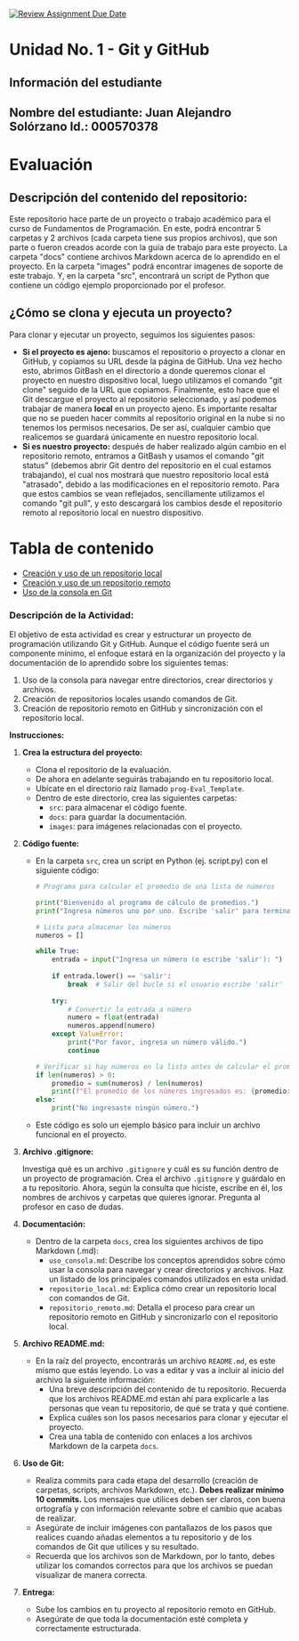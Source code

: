 [![Review Assignment Due Date](https://classroom.github.com/assets/deadline-readme-button-22041afd0340ce965d47ae6ef1cefeee28c7c493a6346c4f15d667ab976d596c.svg)](https://classroom.github.com/a/cyLOSpir)
# Unidad No. 1 - Git y GitHub
## Información del estudiante  
Nombre del estudiante: Juan Alejandro Solórzano
Id.:  000570378
---
# Evaluación

## **Descripción del contenido del repositorio:**
Este repositorio hace parte de un proyecto o trabajo académico para el curso de Fundamentos de Programación. En este, podrá encontrar 5 carpetas y 2 archivos (cada carpeta tiene sus propios archivos), que son parte o fueron creados acorde con la guía de trabajo para este proyecto. La carpeta "docs" contiene archivos Markdown acerca de lo aprendido en el proyecto. En la carpeta "images" podrá encontrar imagenes de soporte de este trabajo. Y, en la carpeta "src", encontrará un script de Python que contiene un código ejemplo proporcionado por el profesor. 
## **¿Cómo se clona y ejecuta un proyecto?**
Para clonar y ejecutar un proyecto, seguimos los siguientes pasos:
- **Si el proyecto es ajeno:** buscamos el repositorio o proyecto a clonar en GitHub, y copiamos su URL desde la página de GitHub. Una vez hecho esto, abrimos GitBash en el directorio a donde queremos clonar el proyecto en nuestro dispositivo local, luego utilizamos el comando "git clone" seguido de la URL que copiamos. Finalmente, esto hace que el Git descargue el proyecto al repositorio seleccionado, y así podemos trabajar de manera **local** en un proyecto ajeno. Es importante resaltar que no se pueden hacer commits al repositorio original en la nube si no tenemos los permisos necesarios. De ser así, cualquier cambio que realicemos se guardará únicamente en nuestro repositorio local.
- **Si es nuestro proyecto:** después de haber realizado algún cambio en el repositorio remoto, entramos a GitBash y usamos el comando "git status" (debemos abrir Git dentro del repositorio en el cual estamos trabajando), el cual nos mostrará que nuestro repositorio local está "atrasado", debido a las modificaciones en el repositorio remoto. Para que estos cambios se vean reflejados, sencillamente utilizamos el comando "git pull", y esto descargará los cambios desde el repositorio remoto al repositorio local en nuestro dispositivo.

# Tabla de contenido
- [Creación y uso de un repositorio local](docs/repositorio_local.md)
- [Creación y uso de un repositorio remoto](docs/repositorio_remoto.md)
- [Uso de la consola en Git](docs/uso_consola.md)
    
### **Descripción de la Actividad:** 

El objetivo de esta actividad es crear y estructurar un proyecto de programación utilizando Git y GitHub. Aunque el código fuente será un componente mínimo, el enfoque estará en la organización del proyecto y la documentación de lo aprendido sobre los siguientes temas:

1. Uso de la consola para navegar entre directorios, crear directorios y archivos.
2. Creación de repositorios locales usando comandos de Git.
3. Creación de repositorio remoto en GitHub y sincronización con el repositorio local.

**Instrucciones:**

1. **Crea la estructura del proyecto:**
    - Clona el repositorio de la evaluación.
    - De ahora en adelante seguirás trabajando en tu repositorio local.
    - Ubícate en el directorio raíz llamado `prog-Eval_Template`.
    - Dentro de este directorio, crea las siguientes carpetas:
        - `src`: para almacenar el código fuente.
        - `docs`: para guardar la documentación.
        - `images`: para imágenes relacionadas con el proyecto.
2. **Código fuente:**
    - En la carpeta `src`, crea un script en Python (ej. script.py) con el siguiente código:
        
        ```python
        # Programa para calcular el promedio de una lista de números
        
        print("Bienvenido al programa de cálculo de promedios.")
        print("Ingresa números uno por uno. Escribe 'salir' para terminar.")
        
        # Lista para almacenar los números
        numeros = []
        
        while True:
            entrada = input("Ingresa un número (o escribe 'salir'): ")
            
            if entrada.lower() == 'salir':
                break  # Salir del bucle si el usuario escribe 'salir'
            
            try:
                # Convertir la entrada a número
                numero = float(entrada)
                numeros.append(numero)
            except ValueError:
                print("Por favor, ingresa un número válido.")
                continue
        
        # Verificar si hay números en la lista antes de calcular el promedio
        if len(numeros) > 0:
            promedio = sum(numeros) / len(numeros)
            print(f"El promedio de los números ingresados es: {promedio:.2f}")
        else:
            print("No ingresaste ningún número.")
        
        ```
        
    - Este código es solo un ejemplo básico para incluir un archivo funcional en el proyecto.
3. **Archivo .gitignore:**
    
    Investiga qué es un archivo `.gitignore` y cuál es su función dentro de un proyecto de programación. Crea el archivo `.gitignore` y guárdalo en a tu repositorio. Ahora, según la consulta que hiciste, escribe en él, los nombres de archivos y carpetas que quieres ignorar. Pregunta al profesor en caso de dudas.
    
4. **Documentación:**
    - Dentro de la carpeta `docs`, crea los siguientes archivos de tipo Markdown (.md):
        - `uso_consola.md`: Describe los conceptos aprendidos sobre cómo usar la consola para navegar y crear directorios y archivos. Haz un listado de los principales comandos utilizados en esta unidad.
        - `repositorio_local.md`: Explica cómo crear un repositorio local con comandos de Git.
        - `repositorio_remoto.md`: Detalla el proceso para crear un repositorio remoto en GitHub y sincronizarlo con el repositorio local.
5. **Archivo README.md:**
    - En la raíz del proyecto, encontrarás un archivo `README.md`, es este mismo que estás leyendo. Lo vas a editar y vas a incluir al inicio del archivo la siguiente información:
        - Una breve descripción del contenido de tu repositorio. Recuerda que los archivos README.md están ahí para explicarle a las personas que vean tu repositorio, de qué se trata y qué contiene.
        - Explica cuáles son los pasos necesarios para clonar y ejecutar el proyecto.
        - Crea una tabla de contenido con enlaces a los archivos Markdown de la carpeta `docs`.
6. **Uso de Git:**
    - Realiza commits para cada etapa del desarrollo (creación de carpetas, scripts, archivos Markdown, etc.). **Debes realizar mínimo 10 commits.** Los mensajes que utilices deben ser claros, con buena ortografía y con información relevante sobre el cambio que acabas de realizar.
    - Asegúrate de incluir imágenes con pantallazos de los pasos que realices cuando añadas elementos a tu repositorio y de los comandos de Git que utilices y su resultado.
    - Recuerda que los archivos son de Markdown, por lo tanto, debes utilizar los comandos correctos para que los archivos se puedan visualizar de manera correcta.
7. **Entrega:**
    - Sube los cambios en tu proyecto al repositorio remoto en GitHub.
    - Asegúrate de que toda la documentación esté completa y correctamente estructurada.



